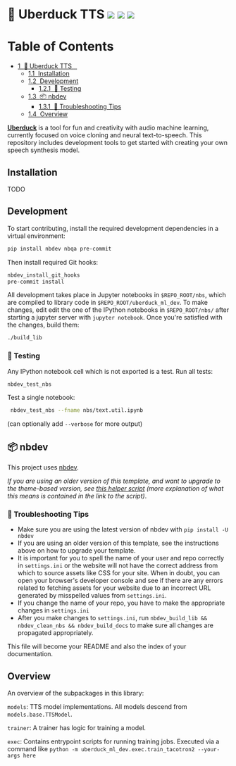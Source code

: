 # 🦆 Uberduck TTS ![](https://img.shields.io/github/forks/uberduck-ai/uberduck-ml-dev) ![](https://img.shields.io/github/stars/uberduck-ai/uberduck-ml-dev) ![](https://img.shields.io/github/issues/uberduck-ai/uberduck-ml-dev)



<h1>Table of Contents<span class="tocSkip"></span></h1>
<div class="toc"><ul class="toc-item"><li><span><a href="#🦆-Uberduck-TTS---" data-toc-modified-id="🦆-Uberduck-TTS----1"><span class="toc-item-num">1&nbsp;&nbsp;</span>🦆 Uberduck TTS <img src="https://img.shields.io/github/forks/uberduck-ai/uberduck-ml-dev" alt=""> <img src="https://img.shields.io/github/stars/uberduck-ai/uberduck-ml-dev" alt=""> <img src="https://img.shields.io/github/issues/uberduck-ai/uberduck-ml-dev" alt=""></a></span><ul class="toc-item"><li><span><a href="#Installation" data-toc-modified-id="Installation-1.1"><span class="toc-item-num">1.1&nbsp;&nbsp;</span>Installation</a></span></li><li><span><a href="#Development" data-toc-modified-id="Development-1.2"><span class="toc-item-num">1.2&nbsp;&nbsp;</span>Development</a></span><ul class="toc-item"><li><span><a href="#🚩-Testing" data-toc-modified-id="🚩-Testing-1.2.1"><span class="toc-item-num">1.2.1&nbsp;&nbsp;</span>🚩 Testing</a></span></li></ul></li><li><span><a href="#📦️-nbdev" data-toc-modified-id="📦️-nbdev-1.3"><span class="toc-item-num">1.3&nbsp;&nbsp;</span>📦️ nbdev</a></span><ul class="toc-item"><li><span><a href="#🔧-Troubleshooting-Tips" data-toc-modified-id="🔧-Troubleshooting-Tips-1.3.1"><span class="toc-item-num">1.3.1&nbsp;&nbsp;</span>🔧 Troubleshooting Tips</a></span></li></ul></li><li><span><a href="#Overview" data-toc-modified-id="Overview-1.4"><span class="toc-item-num">1.4&nbsp;&nbsp;</span>Overview</a></span></li></ul></li></ul></div>

[**Uberduck**](https://uberduck.ai/) is a tool for fun and creativity with audio machine learning, currently focused on voice cloning and neural text-to-speech. This repository includes development tools to get started with creating your own speech synthesis model.

## Installation

TODO

## Development

To start contributing, install the required development dependencies in a virtual environment:

```bash
pip install nbdev nbqa pre-commit
```

Then install required Git hooks:

```bash
nbdev_install_git_hooks
pre-commit install
```

All development takes place in Jupyter notebooks in `$REPO_ROOT/nbs`, which are compiled to library code in `$REPO_ROOT/uberduck_ml_dev`. To make changes, edit edit the one of the IPython notebooks in `$REPO_ROOT/nbs/` after starting a jupyter server with `jupyter notebook`. Once you're satisfied with the changes, build them:

```bash
./build_lib
```

### 🚩 Testing

Any IPython notebook cell which is not exported is a test. Run all tests:

```bash
nbdev_test_nbs
```

Test a single notebook:

```bash
 nbdev_test_nbs --fname nbs/text.util.ipynb
 ```
 (can optionally add `--verbose` for more output)

## 📦️ nbdev

This project uses [nbdev](https://nbdev.fast.ai/).

_If you are using an older version of this template, and want to upgrade to the theme-based version, see [this helper script](https://gist.github.com/hamelsmu/977e82a23dcd8dcff9058079cb4a8f18) (more explanation of what this means is contained in the link to the script)_.

### 🔧 Troubleshooting Tips

-  Make sure you are using the latest version of nbdev with `pip install -U nbdev`
-  If you are using an older version of this template, see the instructions above on how to upgrade your template. 
-  It is important for you to spell the name of your user and repo correctly in `settings.ini` or the website will not have the correct address from which to source assets like CSS for your site.  When in doubt, you can open your browser's developer console and see if there are any errors related to fetching assets for your website due to an incorrect URL generated by misspelled values from `settings.ini`.
-  If you change the name of your repo, you have to make the appropriate changes in `settings.ini`
-  After you make changes to `settings.ini`, run `nbdev_build_lib && nbdev_clean_nbs && nbdev_build_docs` to make sure all changes are propagated appropriately.


This file will become your README and also the index of your documentation.

## Overview

An overview of the subpackages in this library:

`models`: TTS model implementations. All models descend from `models.base.TTSModel`.

`trainer`: A trainer has logic for training a model.

`exec`: Contains entrypoint scripts for running training jobs. Executed via a command like
`python -m uberduck_ml_dev.exec.train_tacotron2 --your-args here`
